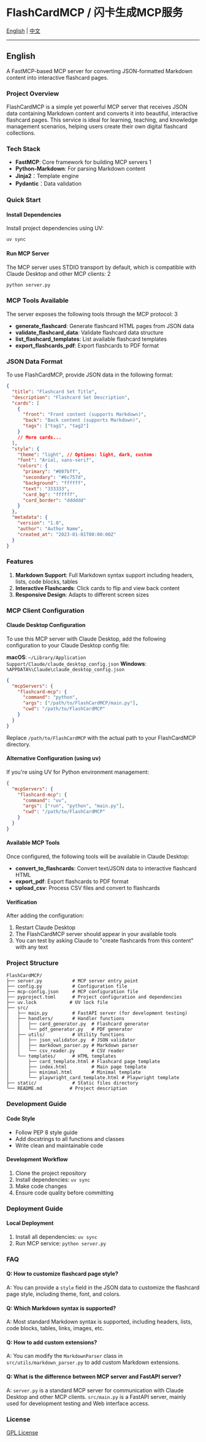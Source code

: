 # FlashCardMCP / 闪卡生成MCP服务

[English](#english) | [中文](#中文)

---

## English

A FastMCP-based MCP server for converting JSON-formatted Markdown content into interactive flashcard pages.

### Project Overview

FlashCardMCP is a simple yet powerful MCP server that receives JSON data containing Markdown content and converts it into beautiful, interactive flashcard pages. This service is ideal for learning, teaching, and knowledge management scenarios, helping users create their own digital flashcard collections.

### Tech Stack

- **FastMCP**: Core framework for building MCP servers <mcreference link="https://github.com/jlowin/fastmcp" index="1">1</mcreference>
- **Python-Markdown**: For parsing Markdown content
- **Jinja2**：Template engine
- **Pydantic**：Data validation

### Quick Start

#### Install Dependencies

Install project dependencies using UV:

```bash
uv sync
```


#### Run MCP Server

The MCP server uses STDIO transport by default, which is compatible with Claude Desktop and other MCP clients: <mcreference link="https://gofastmcp.com/deployment/running-server" index="2">2</mcreference>

```bash
python server.py
```



### MCP Tools Available

The server exposes the following tools through the MCP protocol: <mcreference link="https://gofastmcp.com/getting-started/quickstart" index="3">3</mcreference>

- **generate_flashcard**: Generate flashcard HTML pages from JSON data
- **validate_flashcard_data**: Validate flashcard data structure
- **list_flashcard_templates**: List available flashcard templates
- **export_flashcards_pdf**: Export flashcards to PDF format

### JSON Data Format

To use FlashCardMCP, provide JSON data in the following format:

```json
{
  "title": "Flashcard Set Title",
  "description": "Flashcard Set Description",
  "cards": [
    {
      "front": "Front content (supports Markdown)",
      "back": "Back content (supports Markdown)",
      "tags": ["tag1", "tag2"]
    }
    // More cards...
  ],
  "style": {
    "theme": "light", // Options: light, dark, custom
    "font": "Arial, sans-serif",
    "colors": {
      "primary": "#007bff",
      "secondary": "#6c757d",
      "background": "ffffff",
      "text": "333333",
      "card_bg": "ffffff",
      "card_border": "dddddd"
    }
  },
  "metadata": {
    "version": "1.0",
    "author": "Author Name",
    "created_at": "2023-01-01T00:00:00Z"
  }
}
```

### Features

1. **Markdown Support**: Full Markdown syntax support including headers, lists, code blocks, tables
2. **Interactive Flashcards**: Click cards to flip and view back content
8. **Responsive Design**: Adapts to different screen sizes

### MCP Client Configuration

#### Claude Desktop Configuration

To use this MCP server with Claude Desktop, add the following configuration to your Claude Desktop config file:

**macOS**: `~/Library/Application Support/Claude/claude_desktop_config.json`
**Windows**: `%APPDATA%\Claude\claude_desktop_config.json`

```json
{
  "mcpServers": {
    "flashcard-mcp": {
      "command": "python",
      "args": ["/path/to/FlashCardMCP/main.py"],
      "cwd": "/path/to/FlashCardMCP"
    }
  }
}
```

Replace `/path/to/FlashCardMCP` with the actual path to your FlashCardMCP directory.

#### Alternative Configuration (using uv)

If you're using UV for Python environment management:

```json
{
  "mcpServers": {
    "flashcard-mcp": {
      "command": "uv",
      "args": ["run", "python", "main.py"],
      "cwd": "/path/to/FlashCardMCP"
    }
  }
}
```

#### Available MCP Tools

Once configured, the following tools will be available in Claude Desktop:

- **convert_to_flashcards**: Convert text/JSON data to interactive flashcard HTML
- **export_pdf**: Export flashcards to PDF format  
- **upload_csv**: Process CSV files and convert to flashcards

#### Verification

After adding the configuration:

1. Restart Claude Desktop
2. The FlashCardMCP server should appear in your available tools
3. You can test by asking Claude to "create flashcards from this content" with any text

### Project Structure

```
FlashCardMCP/
├── server.py           # MCP server entry point
├── config.py           # Configuration file
├── mcp-config.json     # MCP configuration file
├── pyproject.toml      # Project configuration and dependencies
├── uv.lock            # UV lock file
├── src/
│   ├── main.py         # FastAPI server (for development testing)
│   ├── handlers/       # Handler functions
│   │   ├── card_generator.py  # Flashcard generator
│   │   └── pdf_generator.py   # PDF generator
│   ├── utils/          # Utility functions
│   │   ├── json_validator.py  # JSON validator
│   │   ├── markdown_parser.py # Markdown parser
│   │   └── csv_reader.py      # CSV reader
│   └── templates/      # HTML templates
│       ├── card_template.html # Flashcard page template
│       ├── index.html         # Main page template
│       ├── minimal.html       # Minimal template
│       └── playwright_card_template.html # Playwright template
├── static/             # Static files directory
└── README.md          # Project description
```

### Development Guide

#### Code Style

- Follow PEP 8 style guide
- Add docstrings to all functions and classes
- Write clean and maintainable code

#### Development Workflow

1. Clone the project repository
2. Install dependencies: `uv sync`
3. Make code changes
4. Ensure code quality before committing

### Deployment Guide

#### Local Deployment

1. Install all dependencies: `uv sync`
2. Run MCP service: `python server.py`

### FAQ

#### Q: How to customize flashcard page style?

A: You can provide a `style` field in the JSON data to customize the flashcard page style, including theme, font, and colors.

#### Q: Which Markdown syntax is supported?

A: Most standard Markdown syntax is supported, including headers, lists, code blocks, tables, links, images, etc.

#### Q: How to add custom extensions?

A: You can modify the `MarkdownParser` class in `src/utils/markdown_parser.py` to add custom Markdown extensions.

#### Q: What is the difference between MCP server and FastAPI server?

A: `server.py` is a standard MCP server for communication with Claude Desktop and other MCP clients. `src/main.py` is a FastAPI server, mainly used for development testing and Web interface access.

### License

[GPL License](LICENSE)